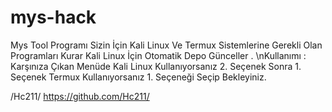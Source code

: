 # mys-hack
Mys Tool
Programı Sizin İçin Kali Linux Ve Termux Sistemlerine Gerekli Olan Programları Kurar 
Kali Linux İçin Otomatik Depo Günceller .
\nKullanımı : Karşınıza Çıkan Menüde Kali Linux Kullanıyorsanız 2. Seçenek Sonra 1. Seçenek 
Termux Kullanıyorsanız 1. Seçeneği Seçip Bekleyiniz.

/Hc211/ 
https://github.com/Hc211/
